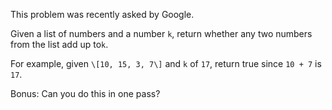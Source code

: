 This problem was recently asked by Google.

Given a list of numbers and a number `k`, return whether any two numbers from the list add up to`k`.

For example, given `\[10, 15, 3, 7\]` and `k` of `17`, return true since `10 + 7` is `17`.

Bonus: Can you do this in one pass?